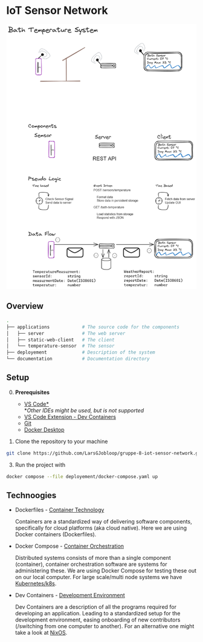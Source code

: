 # IoT Sensor Network

![architecture](documentation/architecture.png)

## Overview

```sh
.
├── applications            # The source code for the components
│   ├── server              # The web server 
│   ├── static-web-client   # The client
│   └── temperature-sensor  # The sensor
├── deployement             # Description of the system
└── documentation           # Documentation directory
```

## Setup

0. **Prerequisites**
    - [VS Code*]()
    <br>\**Other IDEs might be used, but is not supported*
    - [VS Code Extension - Dev Containers]()
    - [Git]()
    - [Docker Desktop]()

1. Clone the repository to your machine
  
  ```sh
  git clone https://github.com/LarsGJobloop/gruppe-8-iot-sensor-network.git
  ```

3. Run the project with

  ```sh
  docker compose --file deployement/docker-compose.yaml up
  ```

## Technoogies

- Dockerfiles - [Container Technology]()

  Containers are a standardized way of delivering software components, specifically for cloud platforms (aka cloud native). Here we are using Docker containers (Dockerfiles).

- Docker Compose - [Container Orchestration]()

  Distributed systems consists of more than a single component (container), container orchestration software are systems for administering these. We are using Docker Compose for testing these out on our local computer. For large scale/multi node systems we have [Kubernetes/k8s]().

- Dev Containers - [Development Environment]()

  Dev Containers are a description of all the programs required for developing an application. Leading to a standardized setup for the development environment, easing onboarding of new contributors (/switching from one computer to another). For an alternative one might take a look at [NixOS]().
